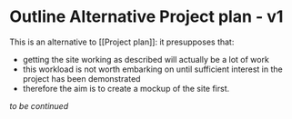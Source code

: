 # Outline Alternative Project plan - v1
This is an alternative to [[Project plan]]: it  presupposes that:
* getting the site working as described will actually be a lot of work
* this workload is not worth embarking on until sufficient interest in the project has been demonstrated
* therefore the aim is to create a mockup of the site first.

*to be continued*
